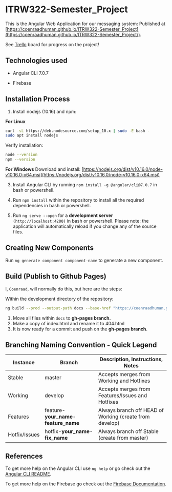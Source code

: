 
# ITRW322-Semester_Project

This is the Angular Web Application for our messaging system:
Published at [https://coenraadhuman.github.io/ITRW322-Semester_Project](https://coenraadhuman.github.io/ITRW322-Semester_Project/).
  
See [Trello](https://trello.com/en) board for progress on the project!  

## Technologies used

- Angular CLI 7.0.7

- Firebase

## Installation Process

1. Install nodejs (10.16) and npm:

**For Linux**
```bash
curl -sL https://deb.nodesource.com/setup_10.x | sudo -E bash -
sudo apt install nodejs
```
Verify installation:
```bash
node --version  
npm --version
```
**For Windows**
Download and install: [https://nodejs.org/dist/v10.16.0/node-v10.16.0-x64.msi](https://nodejs.org/dist/v10.16.0/node-v10.16.0-x64.msi)

3. Install Angular CLI by running `npm install -g @angular/cli@7.0.7` in bash or powershell.

4. Run `npm install` within the repository to install all the required dependencies in bash or powershell.

5. Run `ng serve --open` for a **development server** `(http://localhost:4200)` in bash or powershell. Please note: the application will automatically reload if you change any of the source files.

## Creating New Components

Run `ng generate component component-name` to generate a new component. 

## Build (Publish to Github Pages)
I, `Coenraad`, will normally do this, but here are the steps:

Within the development directory of the repository:
```bash
ng build --prod --output-path docs --base-href "https://coenraadhuman.github.io/ITRW322-Semester_Project"
```
1. Move all files within `docs` to **gh-pages branch.** 
1. Make a copy of index.html and rename it to 404.html
1. It is now ready for a commit and push on the **gh-pages branch**.

## Branching Naming Convention - Quick Legend

<table>
  <thead>
    <tr>
      <th>Instance</th>
      <th>Branch</th>
      <th>Description, Instructions, Notes</th>
    </tr>
  </thead>
  <tbody>
    <tr>
      <td>Stable</td>
      <td>master</td>
      <td>Accepts merges from Working and Hotfixes</td>
    </tr>
    <tr>
      <td>Working</td>
      <td>develop</td>
      <td>Accepts merges from Features/Issues and Hotfixes</td>
    </tr>
    <tr>
      <td>Features</td>
      <td>feature-<b>your_name</b>-<b>feature_name</b></td>
      <td>Always branch off HEAD of Working (create from develop)</td>
    </tr>
    <tr>
      <td>Hotfix/Issues</td>
      <td>hotfix-<b>your_name</b>-<b>fix_name</b></td>
      <td>Always branch off Stable (create from master)</td>
    </tr>
  </tbody>
</table>

## References

To get more help on the Angular CLI use `ng help` or go check out the [Angular CLI README](https://github.com/angular/angular-cli/blob/master/README.md).

To get more help on the Firebase go check out the [Firebase Documentation]([https://firebase.google.com/docs/reference](https://firebase.google.com/docs/reference)).
